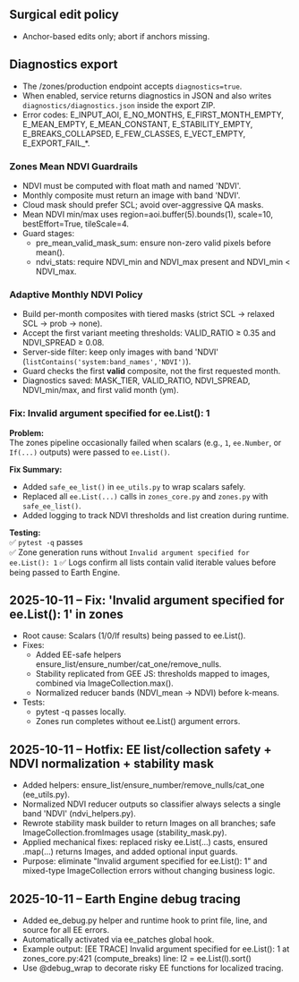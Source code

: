 ## Surgical edit policy
- Anchor-based edits only; abort if anchors missing.

## Diagnostics export
- The /zones/production endpoint accepts `diagnostics=true`.
- When enabled, service returns diagnostics in JSON and also writes `diagnostics/diagnostics.json` inside the export ZIP.
- Error codes: E_INPUT_AOI, E_NO_MONTHS, E_FIRST_MONTH_EMPTY, E_MEAN_EMPTY, E_MEAN_CONSTANT, E_STABILITY_EMPTY, E_BREAKS_COLLAPSED, E_FEW_CLASSES, E_VECT_EMPTY, E_EXPORT_FAIL_*.

### Zones Mean NDVI Guardrails
- NDVI must be computed with float math and named 'NDVI'.
- Monthly composite must return an image with band 'NDVI'.
- Cloud mask should prefer SCL; avoid over-aggressive QA masks.
- Mean NDVI min/max uses region=aoi.buffer(5).bounds(1), scale=10, bestEffort=True, tileScale=4.
- Guard stages:
  - pre_mean_valid_mask_sum: ensure non-zero valid pixels before mean().
  - ndvi_stats: require NDVI_min and NDVI_max present and NDVI_min < NDVI_max.
### Adaptive Monthly NDVI Policy
- Build per-month composites with tiered masks (strict SCL → relaxed SCL → prob → none).
- Accept the first variant meeting thresholds: VALID_RATIO ≥ 0.35 and NDVI_SPREAD ≥ 0.08.
- Server-side filter: keep only images with band 'NDVI' (`listContains('system:band_names','NDVI')`).
- Guard checks the first **valid** composite, not the first requested month.
- Diagnostics saved: MASK_TIER, VALID_RATIO, NDVI_SPREAD, NDVI_min/max, and first valid month (ym).

### Fix: Invalid argument specified for ee.List(): 1

**Problem:**  
The zones pipeline occasionally failed when scalars (e.g., `1`, `ee.Number`, or `If(...)` outputs) were passed to `ee.List()`.  

**Fix Summary:**  
- Added `safe_ee_list()` in `ee_utils.py` to wrap scalars safely.  
- Replaced all `ee.List(...)` calls in `zones_core.py` and `zones.py` with `safe_ee_list()`.  
- Added logging to track NDVI thresholds and list creation during runtime.  

**Testing:**  
✅ `pytest -q` passes  
✅ Zone generation runs without `Invalid argument specified for ee.List(): 1`
✅ Logs confirm all lists contain valid iterable values before being passed to Earth Engine.

## 2025-10-11 – Fix: 'Invalid argument specified for ee.List(): 1' in zones
- Root cause: Scalars (1/0/If results) being passed to ee.List().
- Fixes:
  - Added EE-safe helpers ensure_list/ensure_number/cat_one/remove_nulls.
  - Stability replicated from GEE JS: thresholds mapped to images, combined via ImageCollection.max().
  - Normalized reducer bands (NDVI_mean → NDVI) before k-means.
- Tests:
  - pytest -q passes locally.
  - Zones run completes without ee.List() argument errors.
## 2025-10-11 – Hotfix: EE list/collection safety + NDVI normalization + stability mask
- Added helpers: ensure_list/ensure_number/remove_nulls/cat_one (ee_utils.py).
- Normalized NDVI reducer outputs so classifier always selects a single band 'NDVI' (ndvi_helpers.py).
- Rewrote stability mask builder to return Images on all branches; safe ImageCollection.fromImages usage (stability_mask.py).
- Applied mechanical fixes: replaced risky ee.List(...) casts, ensured .map(...) returns Images, and added optional input guards.
- Purpose: eliminate "Invalid argument specified for ee.List(): 1" and mixed-type ImageCollection errors without changing business logic.

## 2025-10-11 – Earth Engine debug tracing
- Added ee_debug.py helper and runtime hook to print file, line, and source for all EE errors.
- Automatically activated via ee_patches global hook.
- Example output:
    [EE TRACE] Invalid argument specified for ee.List(): 1
      at zones_core.py:421 (compute_breaks)
      line: l2 = ee.List(l).sort()
- Use @debug_wrap to decorate risky EE functions for localized tracing.
